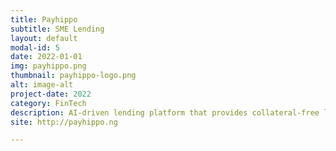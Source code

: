```yaml
---
title: Payhippo
subtitle: SME Lending
layout: default
modal-id: 5
date: 2022-01-01
img: payhippo.png
thumbnail: payhippo-logo.png
alt: image-alt
project-date: 2022
category: FinTech
description: AI-driven lending platform that provides collateral-free loans to small and medium-sized businesses
site: http://payhippo.ng

---
```

